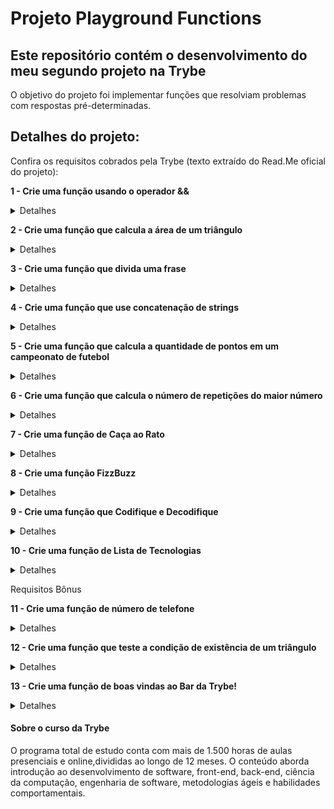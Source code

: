 # Projeto Playground Functions
## Este repositório contém o desenvolvimento do meu segundo projeto na Trybe

O objetivo do projeto foi implementar funções que resolviam problemas com respostas pré-determinadas.

## Detalhes do projeto:

Confira os requisitos cobrados pela Trybe (texto extraído do Read.Me oficial do projeto):

**1 - Crie uma função usando o operador &&**

<details><summary>Detalhes</summary>
<p>

> Implemente a função compareTrue utilizando somente o operador &&

</p>
</details>

**2 - Crie uma função que calcula a área de um triângulo**

<details><summary>Detalhes</summary>
<p>

> Implemente a função calcArea que retorna o cálculo da área total de um triângulo.

</p>
</details>

**3 - Crie uma função que divida uma frase**

<details><summary>Detalhes</summary>
<p>

> Implemente a função splitSentence que divide uma frase de acordo com a quantidade de palavras.

</p>
</details>

**4 - Crie uma função que use concatenação de strings**

<details><summary>Detalhes</summary>
<p>

> Implemente a função concatName que recebe um array de strings e retorna uma string com o último e o primeiro item

</p>
</details>

**5 - Crie uma função que calcula a quantidade de pontos em um campeonato de futebol**

<details><summary>Detalhes</summary>
<p>

> Implemente a função footballPoints que calcula a pontuação de um time de futebol em um campeonato a partir do número de vitórias e empates

</p>
</details>

**6 - Crie uma função que calcula o número de repetições do maior número**

<details><summary>Detalhes</summary>
<p>

> Implemente a função highestCount que deverá retornar a quantidade de vezes que o maior número se repete ao receber um array de números.

</p>
</details>

**7 - Crie uma função de Caça ao Rato**

<details><summary>Detalhes</summary>
<p>

> Implemente a função catAndMouse que verifica qual gato está mais perto do rato

</p>
</details>

**8 - Crie uma função FizzBuzz**

<details><summary>Detalhes</summary>
<p>

> Implemente a função fizzBuzz que recebe um array de números e retorna um array de string de acordo com o resultado

</p>
</details>

**9 - Crie uma função que Codifique e Decodifique**

<details><summary>Detalhes</summary>
<p>

> Implemente uma função que codifica e decodifica uma frase, trocando vogais por números ou números por vogais.

</p>
</details>

**10 - Crie uma função de Lista de Tecnologias**

<details><summary>Detalhes</summary>
<p>

> Implemente a função techList que recebe um array e uma string e retorna um array de objetos.

</p>
</details>

Requisitos Bônus

**11 - Crie uma função de número de telefone**

<details><summary>Detalhes</summary>
<p>

> Implemente a função generatePhoneNumber que recebe um array com 11 números e retorna um número de telefone, respeitando parênteses, traços e espaços.

</p>
</details>

**12 - Crie uma função que teste a condição de existência de um triângulo**

<details><summary>Detalhes</summary>
<p>

> Implemente a função triangleCheck que verifica se é possível formar um triângulo analisando o comprimento de três linhas

</p>
</details>

**13 - Crie uma função de boas vindas ao Bar da Trybe!**

<details><summary>Detalhes</summary>
<p>

> Implemente a função `hydrate` que recebe uma string e retorna a sugestão de quantos copos de água você deve beber."

</p>
</details>

#### Sobre o curso da Trybe
O programa total de estudo conta com mais de 1.500 horas de aulas presenciais e online,divididas ao longo de 12 meses. O conteúdo aborda introdução ao desenvolvimento de software, front-end, back-end, ciência da computação, engenharia de software, metodologias ágeis e habilidades comportamentais.

